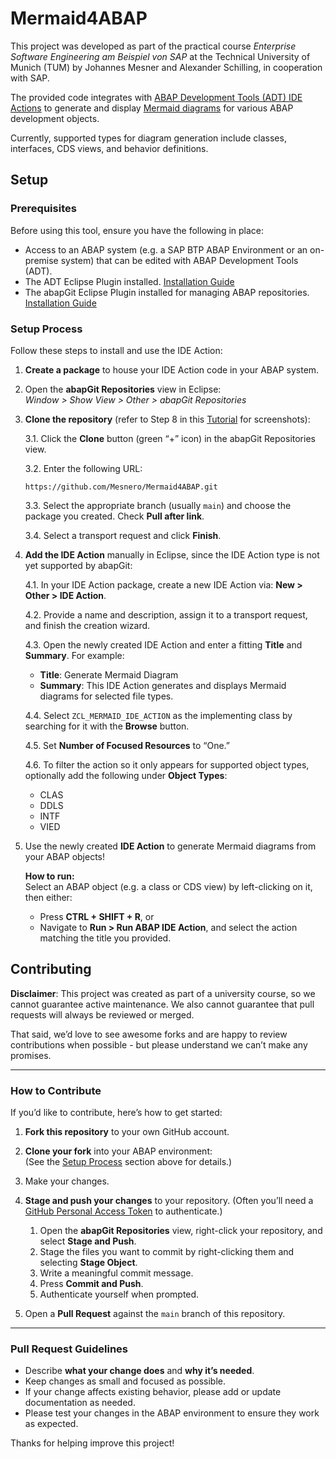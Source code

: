 # Mermaid4ABAP

This project was developed as part of the practical course *Enterprise Software Engineering am Beispiel von SAP* at the Technical University of Munich (TUM) by Johannes Mesner and Alexander Schilling, in cooperation with SAP.

The provided code integrates with [ABAP Development Tools (ADT) IDE Actions](https://help.sap.com/docs/abap-cloud/abap-development-tools-user-guide/working-with-ide-actions) to generate and display [Mermaid diagrams](https://mermaid.js.org/intro/) for various ABAP development objects.

Currently, supported types for diagram generation include classes, interfaces, CDS views, and behavior definitions.

## Setup

### Prerequisites

Before using this tool, ensure you have the following in place:

- Access to an ABAP system (e.g. a SAP BTP ABAP Environment or an on-premise system) that can be edited with ABAP Development Tools (ADT).
- The ADT Eclipse Plugin installed. [Installation Guide](https://developers.sap.com/tutorials/abap-install-adt..html)
- The abapGit Eclipse Plugin installed for managing ABAP repositories. [Installation Guide](https://eclipse.abapgit.org/updatesite/)

### Setup Process

Follow these steps to install and use the IDE Action:

1. **Create a package** to house your IDE Action code in your ABAP system.

2. Open the **abapGit Repositories** view in Eclipse:  
   *Window > Show View > Other > abapGit Repositories*

3. **Clone the repository** (refer to Step 8 in this [Tutorial](https://developers.sap.com/tutorials/abap-environment-abapgit.html) for screenshots):

    3.1. Click the **Clone** button (green “+” icon) in the abapGit Repositories view.
   
    3.2. Enter the following URL:  
    ```
    https://github.com/Mesnero/Mermaid4ABAP.git
    ```
    
    3.3. Select the appropriate branch (usually `main`) and choose the package you created. Check **Pull after link**.
    
    3.4. Select a transport request and click **Finish**.

5. **Add the IDE Action** manually in Eclipse, since the IDE Action type is not yet supported by abapGit:

    4.1. In your IDE Action package, create a new IDE Action via: **New > Other > IDE Action**.
   
    4.2. Provide a name and description, assign it to a transport request, and finish the creation wizard.
   
    4.3. Open the newly created IDE Action and enter a fitting **Title** and **Summary**. For example:  
    - **Title**: Generate Mermaid Diagram  
    - **Summary**: This IDE Action generates and displays Mermaid diagrams for selected file types.
   
    4.4. Select `ZCL_MERMAID_IDE_ACTION` as the implementing class by searching for it with the **Browse** button.
   
    4.5. Set **Number of Focused Resources** to “One.”
   
    4.6. To filter the action so it only appears for supported object types, optionally add the following under **Object Types**:  
    - CLAS  
    - DDLS  
    - INTF  
    - VIED

6. Use the newly created **IDE Action** to generate Mermaid diagrams from your ABAP objects!  

   **How to run:**  
   Select an ABAP object (e.g. a class or CDS view) by left-clicking on it, then either:
   - Press **CTRL + SHIFT + R**, or  
   - Navigate to **Run > Run ABAP IDE Action**, and select the action matching the title you provided.


## Contributing

**Disclaimer**: This project was created as part of a university course, so we cannot guarantee active maintenance. We also cannot guarantee that pull requests will always be reviewed or merged.

That said, we’d love to see awesome forks and are happy to review contributions when possible - but please understand we can’t make any promises.

---

### How to Contribute

If you’d like to contribute, here’s how to get started:

1. **Fork this repository** to your own GitHub account.

2. **Clone your fork** into your ABAP environment:  
   (See the [Setup Process](#setup-process) section above for details.)

3. Make your changes.

4. **Stage and push your changes** to your repository. (Often you’ll need a [GitHub Personal Access Token](https://docs.github.com/en/authentication/keeping-your-account-and-data-secure/managing-your-personal-access-tokens) to authenticate.)

    1. Open the **abapGit Repositories** view, right-click your repository, and select **Stage and Push**.  
    2. Stage the files you want to commit by right-clicking them and selecting **Stage Object**.  
    3. Write a meaningful commit message.  
    4. Press **Commit and Push**.  
    5. Authenticate yourself when prompted.

5. Open a **Pull Request** against the `main` branch of this repository.

---

### Pull Request Guidelines

- Describe **what your change does** and **why it’s needed**.
- Keep changes as small and focused as possible.
- If your change affects existing behavior, please add or update documentation as needed.
- Please test your changes in the ABAP environment to ensure they work as expected.

Thanks for helping improve this project!







